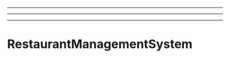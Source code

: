 --------------------------
----------------------------------------------------------------------------------------------------
----------------------------------------------------------------------------------------------------
# RestaurantManagementSystem
